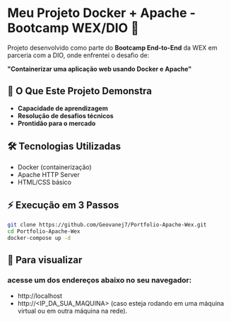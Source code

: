 # Meu Projeto Docker + Apache - Bootcamp WEX/DIO 🚀  

Projeto desenvolvido como parte do **Bootcamp End-to-End** da WEX em parceria com a DIO, onde enfrentei o desafio de:  

**"Containerizar uma aplicação web usando Docker e Apache"**  

## 🌟 O Que Este Projeto Demonstra  
- **Capacidade de aprendizagem**
- **Resolução de desafios técnicos**
- **Prontidão para o mercado**

## 🛠️ Tecnologias Utilizadas  
- Docker (containerização)  
- Apache HTTP Server  
- HTML/CSS básico  

## ⚡ Execução em 3 Passos  
```bash
git clone https://github.com/Geovanej7/Portfolio-Apache-Wex.git
cd Portfolio-Apache-Wex
docker-compose up -d
```
## 👀 Para visualizar
### acesse um dos endereços abaixo no seu navegador:
- http://localhost
- http://<IP_DA_SUA_MAQUINA> (caso esteja rodando em uma máquina virtual ou em outra máquina na rede).
